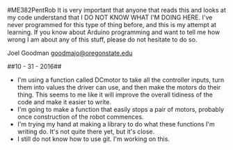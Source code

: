 #ME382PentRob
It is very important that anyone that reads this and looks at my code understand that I DO NOT KNOW WHAT I'M DOING HERE. I've never programmed for this type of thing before, and this is my attempt at learning. If you know about Arduino programming and want to tell me how wrong I am about any of this stuff, please do not hesitate to do so.

  Joel Goodman
  goodmajo@oregonstate.edu

##10 - 31 - 2016##
* I'm using a function called DCmotor to take all the controller inputs, turn them into values the driver can use, and then make the motors do their thing. This seems to me like it will improve the overall tidiness of the code and make it easier to write.
* I'm going to make a function that easily stops a pair of motors, probably once construction of the robot commences.
* I'm trying my hand at making a library to do what these functions I'm writing do. It's not quite there yet, but it's close.
* I still do not know how to use git. I'm working on this.
